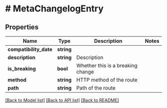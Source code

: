 # # MetaChangelogEntry

## Properties

Name | Type | Description | Notes
------------ | ------------- | ------------- | -------------
**compatibility_date** | **string** |  |
**description** | **string** | Description |
**is_breaking** | **bool** | Whether this is a breaking change |
**method** | **string** | HTTP method of the route |
**path** | **string** | Path of the route |

[[Back to Model list]](../../README.md#models) [[Back to API list]](../../README.md#endpoints) [[Back to README]](../../README.md)
